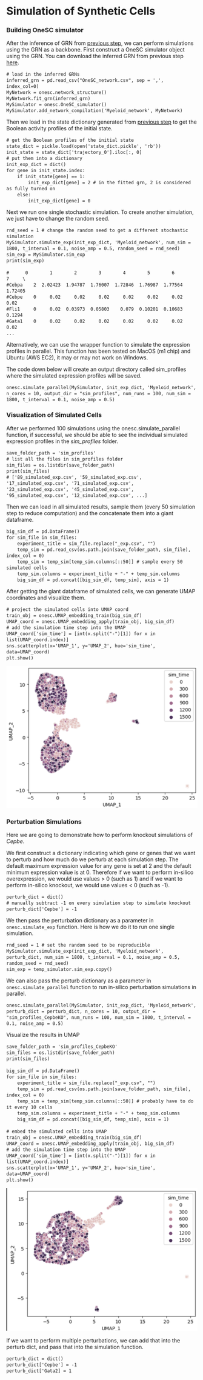 # Simulation of Synthetic Cells 

### Building OneSC simulator 
After the inference of GRN from [previous step](infer_grn.md), we can perform simulations using the GRN as a backbone. First construct a OneSC simulator object using the GRN. You can download the inferred GRN from previous step [here](https://cnobjects.s3.amazonaws.com/OneSC/OneSC_network.csv). 
```
# load in the inferred GRNs 
inferred_grn = pd.read_csv("OneSC_network.csv", sep = ',', index_col=0)
MyNetwork = onesc.network_structure()
MyNetwork.fit_grn(inferred_grn)
MySimulator = onesc.OneSC_simulator()
MySimulator.add_network_compilation('Myeloid_network', MyNetwork)
```

Then we load in the state dictionary generated from [previous step](infer_grn.md) to get the Boolean activity profiles of the initial state. 
```
# get the Boolean profiles of the initial state 
state_dict = pickle.load(open('state_dict.pickle', 'rb'))
init_state = state_dict['trajectory_0'].iloc[:, 0]
# put them into a dictionary 
init_exp_dict = dict()
for gene in init_state.index: 
    if init_state[gene] == 1:
        init_exp_dict[gene] = 2 # in the fitted grn, 2 is considered as fully turned on 
    else:
        init_exp_dict[gene] = 0
```

Next we run one single stochastic simulation. To create another simulation, we just have to change the random seed. 
```
rnd_seed = 1 # change the random seed to get a different stochastic simulation
MySimulator.simulate_exp(init_exp_dict, 'Myeloid_network', num_sim = 1800, t_interval = 0.1, noise_amp = 0.5, random_seed = rnd_seed)
sim_exp = MySimulator.sim_exp
print(sim_exp) 

#      0        1        2        3        4        5        6        7     \
#Cebpa    2  2.02423  1.94787  1.76007  1.72846  1.76987  1.77564  1.72405   
#Cebpe    0     0.02     0.02     0.02     0.02     0.02     0.02     0.02   
#Fli1     0     0.02  0.03973  0.05803    0.079  0.10201  0.10683   0.1294   
#Gata1    0     0.02     0.02     0.02     0.02     0.02     0.02     0.02   
...
```

Alternatively, we can use the wrapper function to simulate the expression profiles in parallel. This function has been tested on MacOS (m1 chip) and Ubuntu (AWS EC2), it may or may not work on Windows.

The code down below will create an output directory called sim_profiles where the simulated expression profiles will be saved.

```
onesc.simulate_parallel(MySimulator, init_exp_dict, 'Myeloid_network', n_cores = 10, output_dir = "sim_profiles", num_runs = 100, num_sim = 1800, t_interval = 0.1, noise_amp = 0.5)
```

### Visualization of Simulated Cells 
After we performed 100 simulations using the onesc.simulate_parallel function, if successful, we should be able to see the individual simulated expression profiles in the *sim_profiles* folder.
```
save_folder_path = 'sim_profiles'
# list all the files in sim_profiles folder 
sim_files = os.listdir(save_folder_path)
print(sim_files)
# ['89_simulated_exp.csv', '59_simulated_exp.csv', '17_simulated_exp.csv', '71_simulated_exp.csv', '23_simulated_exp.csv', '45_simulated_exp.csv', '95_simulated_exp.csv', '12_simulated_exp.csv', ...]
```

Then we can load in all simulated results, sample them (every 50 simulation step to reduce computation) and the concatenate them into a giant dataframe.
```
big_sim_df = pd.DataFrame()
for sim_file in sim_files: 
    experiment_title = sim_file.replace("_exp.csv", "")
    temp_sim = pd.read_csv(os.path.join(save_folder_path, sim_file), index_col = 0)
    temp_sim = temp_sim[temp_sim.columns[::50]] # sample every 50 simulated cells
    temp_sim.columns = experiment_title + "-" + temp_sim.columns
    big_sim_df = pd.concat([big_sim_df, temp_sim], axis = 1)
```

After getting the giant dataframe of simulated cells, we can generate UMAP coordinates and visualize them.
```
# project the simulated cells into UMAP coord
train_obj = onesc.UMAP_embedding_train(big_sim_df)
UMAP_coord = onesc.UMAP_embedding_apply(train_obj, big_sim_df)
# add the simulation time step into the UMAP 
UMAP_coord['sim_time'] = [int(x.split("-")[1]) for x in list(UMAP_coord.index)]
sns.scatterplot(x='UMAP_1', y='UMAP_2', hue='sim_time', data=UMAP_coord)
plt.show()
```
![Wild-type simulation (UMAP)](./_static/images/wt_UMAP.png)

### Perturbation Simulations 
Here we are going to demonstrate how to perform knockout simulations of *Cepbe*.

We first construct a dictionary indicating which gene or genes that we want to perturb and how much do we perturb at each simulation step. The default maximum expression value for any gene is set at 2 and the default minimum expression value is at 0. Therefore if we want to perform in-silico overexpression, we would use values > 0 (such as 1) and if we want to perform in-silico knockout, we would use values < 0 (such as -1).
```
perturb_dict = dict()
# manually subtract -1 on every simulation step to simulate knockout
perturb_dict['Cepbe'] = -1 
```
We then pass the perturbation dictionary as a parameter in ```onesc.simulate_exp``` function. Here is how we do it to run one single simulation.
```
rnd_seed = 1 # set the random seed to be reproducible 
MySimulator.simulate_exp(init_exp_dict, 'Myeloid_network', perturb_dict, num_sim = 1800, t_interval = 0.1, noise_amp = 0.5, random_seed = rnd_seed)
sim_exp = temp_simulator.sim_exp.copy()
```
We can also pass the perturb dictionary as a parameter in ```onesc.simulate_parallel``` function to run in-silico perturbation simulations in parallel.
```
onesc.simulate_parallel(MySimulator, init_exp_dict, 'Myeloid_network', perturb_dict = perturb_dict, n_cores = 10, output_dir = "sim_profiles_CepbeKO", num_runs = 100, num_sim = 1800, t_interval = 0.1, noise_amp = 0.5)
```
Visualize the results in UMAP
```
save_folder_path = 'sim_profiles_CepbeKO'
sim_files = os.listdir(save_folder_path)
print(sim_files)

big_sim_df = pd.DataFrame()
for sim_file in sim_files: 
    experiment_title = sim_file.replace("_exp.csv", "")
    temp_sim = pd.read_csv(os.path.join(save_folder_path, sim_file), index_col = 0)
    temp_sim = temp_sim[temp_sim.columns[::50]] # probably have to do it every 10 cells 
    temp_sim.columns = experiment_title + "-" + temp_sim.columns
    big_sim_df = pd.concat([big_sim_df, temp_sim], axis = 1)

# embed the simulated cells into UMAP
train_obj = onesc.UMAP_embedding_train(big_sim_df)
UMAP_coord = onesc.UMAP_embedding_apply(train_obj, big_sim_df)
# add the simulation time step into the UMAP 
UMAP_coord['sim_time'] = [int(x.split("-")[1]) for x in list(UMAP_coord.index)]
sns.scatterplot(x='UMAP_1', y='UMAP_2', hue='sim_time', data=UMAP_coord)
plt.show()
```
![Cebpe-KO simulation (UMAP)](./_static/images/cebpe_ko_UMAP.png)

If we want to perform multiple perturbations, we can add that into the perturb dict, and pass that into the simulation function. 
```
perturb_dict = dict()
perturb_dict['Cepbe'] = -1 
perturb_dict['Gata2] = 1
```